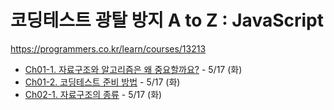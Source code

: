 # 코딩테스트 광탈 방지 A to Z : JavaScript

https://programmers.co.kr/learn/courses/13213

- [Ch01-1. 자료구조와 알고리즘은 왜 중요할까요?](./Ch01-1.md) - 5/17 (화)
- [Ch01-2. 코딩테스트 준비 방법](./Ch01-2.md) - 5/17 (화)
- [Ch02-1. 자료구조의 종류](./Ch02-1.md) - 5/17 (화)
